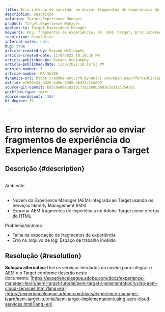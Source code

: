 ```yaml
---
title: Erro interno do servidor ao enviar fragmentos de experiência do Experience Manager para o Target
description: Descrição
solution: Target,Experience Manager
product: Target,Experience Manager
applies-to: Target,Experience Manager
keywords: KCS, fragmentos de experiência, XF, AEM, Target, Erro interno do servidor
resolution: Resolution
internal-notes: null
bug: true
article-created-by: Roxann McGlumphy
article-created-date: 11/8/2022 10:18:36 PM
article-published-by: Roxann McGlumphy
article-published-date: 11/8/2022 10:19:53 PM
version-number: 5
article-number: KA-16306
dynamics-url: https://adobe-ent.crm.dynamics.com/main.aspx?forceUCI=1&pagetype=entityrecord&etn=knowledgearticle&id=ab630748-b35f-ed11-9561-6045bd006704
exl-id: e2060e41-a326-4d8e-8945-a8473c12a679
source-git-commit: b95c0e88818210173d26b0bb6d163a33137541dc
workflow-type: tm+mt
source-wordcount: '105'
ht-degree: 3%

---
```


# Erro interno do servidor ao enviar fragmentos de experiência do Experience Manager para o Target

## Descrição {#description}

<br>Ambiente<br><br>
- Nuvem do Experience Manager (AEM) integrada ao Target usando os Serviços Identity Management (IMS)
- Exportar AEM fragmentos de experiência no Adobe Target como ofertas do HTML

Problema/sintoma
- Falha na exportação de fragmentos de experiência
- Erro no arquivo de log: Espaço de trabalho inválido



## Resolução {#resolution}

<b>Solução alternativa</b>
Use os serviços herdados da nuvem para integrar o AEM e o Target conforme descrito neste documento: [https://experienceleague.adobe.com/docs/experience-manager-learn/aem-target-tutorial/aem-target-implementation/using-aem-cloud-services.html?lang=en](https://experienceleague.adobe.com/docs/experience-manager-learn/aem-target-tutorial/aem-target-implementation/using-aem-cloud-services.html?lang=en)
